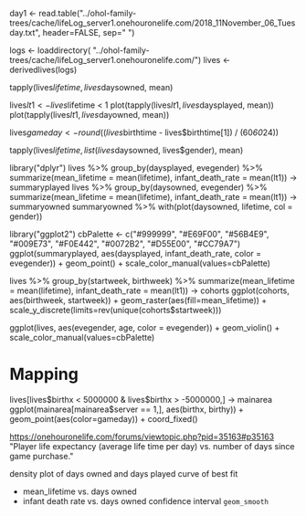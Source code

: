 day1 <- read.table("../ohol-family-trees/cache/lifeLog_server1.onehouronelife.com/2018_11November_06_Tuesday.txt", header=FALSE, sep=" ")

logs <- loaddirectory( "../ohol-family-trees/cache/lifeLog_server1.onehouronelife.com/")
lives <- derivedlives(logs)

tapply(lives$lifetime, lives$daysowned, mean)

lives$lt1 <- lives$lifetime < 1
plot(tapply(lives$lt1, lives$daysplayed, mean))
plot(tapply(lives$lt1, lives$dayowned, mean))

lives$gameday <- round((lives$birthtime - lives$birthtime[1]) / (60*60*24))

tapply(lives$lifetime, list(lives$daysowned, lives$gender), mean)

library("dplyr")
lives %>% group_by(daysplayed, evegender) %>% summarize(mean_lifetime = mean(lifetime), infant_death_rate = mean(lt1)) -> summaryplayed
lives %>% group_by(daysowned, evegender) %>% summarize(mean_lifetime = mean(lifetime), infant_death_rate = mean(lt1)) -> summaryowned
summaryowned %>% with(plot(daysowned, lifetime, col = gender))

library("ggplot2")
cbPalette <- c("#999999", "#E69F00", "#56B4E9", "#009E73", "#F0E442", "#0072B2", "#D55E00", "#CC79A7")
ggplot(summaryplayed, aes(daysplayed, infant_death_rate, color = evegender)) + geom_point() + scale_color_manual(values=cbPalette)

lives %>% group_by(startweek, birthweek) %>% summarize(mean_lifetime = mean(lifetime), infant_death_rate = mean(lt1)) -> cohorts
ggplot(cohorts, aes(birthweek, startweek)) + geom_raster(aes(fill=mean_lifetime)) + scale_y_discrete(limits=rev(unique(cohorts$startweek)))

ggplot(lives, aes(evegender, age, color = evegender)) + geom_violin() + scale_color_manual(values=cbPalette)

# Mapping
lives[lives$birthx < 5000000 & lives$birthx > -5000000,] -> mainarea
ggplot(mainarea[mainarea$server == 1,], aes(birthx, birthy)) + geom_point(aes(color=gameday)) + coord_fixed()



https://onehouronelife.com/forums/viewtopic.php?pid=35163#p35163
"Player life expectancy (average life time per day) vs. number of days since game purchase."

density plot of days owned and days played
curve of best fit
- mean_lifetime vs. days owned
- infant death rate vs. days owned
confidence interval `geom_smooth`
